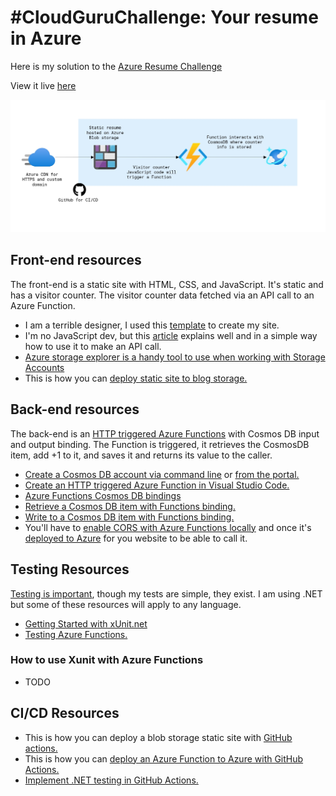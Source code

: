 # #CloudGuruChallenge: Your resume in Azure

Here is my solution to the [Azure Resume Challenge](https://acloudguru.com/blog/engineering/cloudguruchallenge-your-resume-in-azure)

View it live [here](https://www.gwynethpena.com)


![Diagram](img/diagram.png)

## Front-end resources

The front-end is a static site with HTML, CSS, and JavaScript. It's static and has a visitor counter. The visitor counter data fetched via an API call to an Azure Function.

- I am a terrible designer, I used this [template](https://www.styleshout.com/free-templates/ceevee/) to create my site. 
- I'm no JavaScript dev, but this [article](https://www.digitalocean.com/community/tutorials/how-to-use-the-javascript-fetch-api-to-get-data) explains well and in a simple way how to use it to make an API call.
- [Azure storage explorer is a handy tool to use when working with Storage Accounts](https://azure.microsoft.com/en-us/features/storage-explorer/)
- This is how you can [deploy static site to blog storage.](https://docs.microsoft.com/en-us/azure/storage/blobs/storage-blob-static-website-host)


## Back-end resources

The back-end is an [HTTP triggered Azure Functions](https://docs.microsoft.com/en-us/azure/azure-functions/functions-bindings-http-webhook-trigger?tabs=csharp) with Cosmos DB input and output binding. The Function is triggered, it retrieves the CosmosDB item, add +1 to it, and saves it and returns its value to the caller.

- [Create a Cosmos DB account via command line](https://azure.microsoft.com/en-us/resources/templates/101-cosmosdb-free/) or [from the portal.](https://docs.microsoft.com/en-us/azure/cosmos-db/create-cosmosdb-resources-portal)
- [Create an HTTP triggered Azure Function in Visual Studio Code.](https://docs.microsoft.com/en-us/azure/azure-functions/functions-develop-vs-code?tabs=csharp)
- [Azure Functions Cosmos DB bindings](https://docs.microsoft.com/en-us/azure/azure-functions/functions-bindings-cosmosdb-v2)
- [Retrieve a Cosmos DB item with Functions binding.](https://docs.microsoft.com/en-us/azure/azure-functions/functions-bindings-cosmosdb-v2-input?tabs=csharp)
- [Write to a Cosmos DB item with Functions binding.](https://docs.microsoft.com/en-us/azure/azure-functions/functions-bindings-cosmosdb-v2-output?tabs=csharp)
- You'll have to [enable CORS with Azure Functions locally](https://github.com/Azure/azure-functions-host/issues/1012) and once it's [deployed to Azure](https://docs.microsoft.com/en-us/azure/azure-functions/functions-how-to-use-azure-function-app-settings?tabs=portal#cors) for you website to be able to call it.

## Testing Resources

[Testing is important](https://dev.to/flippedcoding/its-important-to-test-your-code-3lid), though my tests are simple, they exist. I am using .NET but some of these resources will apply to any language.

- [Getting Started with xUnit.net](https://xunit.net/docs/getting-started/netcore/cmdline)
- [Testing Azure Functions.](https://docs.microsoft.com/en-us/azure/azure-functions/functions-test-a-function) 

### How to use Xunit with Azure Functions

- TODO


## CI/CD Resources

- This is how you can deploy a blob storage static site with [GitHub actions.](https://docs.microsoft.com/en-us/azure/storage/blobs/storage-blobs-static-site-github-actions)
- This is how you can [deploy an Azure Function to Azure with GitHub Actions.]()
- [Implement .NET testing in GitHub Actions.](https://docs.github.com/en/actions/guides/building-and-testing-net)

